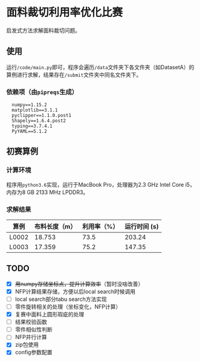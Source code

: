 # 面料裁切利用率优化比赛

启发式方法求解面料裁切问题。

## 使用

运行`/code/main.py`即可，程序会遍历`/data`文件夹下各文件夹（如DatasetA）的算例进行求解，结果存在`/submit`文件夹中同名文件夹下。

### 依赖项（由`pipreqs`生成）

```
  numpy==1.15.2
  matplotlib==3.1.1
  pyclipper==1.1.0.post1
  Shapely==1.6.4.post2
  typing==3.7.4.1
  PyYAML==5.1.2
```

## 初赛算例

### 计算环境

程序用`python3.6`实现，运行于MacBook Pro，处理器为2.3 GHz Intel Core i5，内存为8 GB 2133 MHz LPDDR3。

### 求解结果

| 算例  | 布料长度（m） | 利用率（%） | 运行时间 (s) |
| ----- | ------------- | ----------- | ------------ |
| L0002 | 18.753        | 73.5        | 203.24       |
| L0003 | 17.359        | 75.2        | 147.35       |

## TODO

- [x] ~~用numpy存储坐标点，提升计算效率~~（暂时没啥改善）
- [x] NFP计算结果存储，方便以后local search时候调用
- [ ] local search部分tabu search方法实现
- [ ] 零件旋转相关的处理（坐标变化，NFP计算）
- [x] 复赛中面料上圆形瑕疵的处理
- [ ] 结果校验函数
- [ ] 零件相似性判断
- [ ] NFP并行计算
- [x] zip包使用
- [x] config参数配置